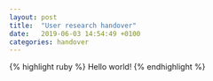 ```yaml
---
layout: post
title:  "User research handover"
date:   2019-06-03 14:54:49 +0100
categories: handover
---
```



{% highlight ruby %}
Hello world!
{% endhighlight %}
